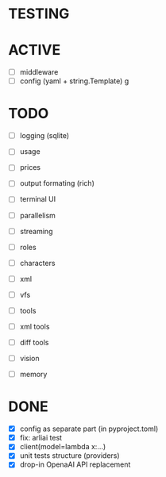 # TESTING


# ACTIVE

- [ ] middleware
- [ ] config (yaml + string.Template)
g
# TODO

- [ ] logging (sqlite)
- [ ] usage
- [ ] prices

- [ ] output formating (rich)
- [ ] terminal UI

- [ ] parallelism
- [ ] streaming

- [ ] roles
- [ ] characters

- [ ] xml
- [ ] vfs
- [ ] tools
- [ ] xml tools
- [ ] diff tools

- [ ] vision
- [ ] memory

# DONE

- [x] config as separate part (in pyproject.toml)
- [x] fix: arliai test
- [x] client(model=lambda x:...)
- [x] unit tests structure (providers)
- [x] drop-in OpenaAI API replacement
